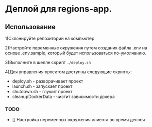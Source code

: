 # Деплой для regions-app.

## Использование

1)Склонируйте репозиторий на компьютер.

2)Настройте переменные окружения путем создания файла .env на основе .env.sample,
который будет использоваться по-умолчанию.

3)Выполните в шелле скрипт `./deploy.sh`

4)Для управления проектом доступны следующие скрипты:

- deploy.sh - разворачивает проект
- launch.sh - запускает проект
- shutdown.sh - глушит проект
- cleanupDockerData - чистит зависимости докера

### TODO

- [] Настройка переменных окружения клиента во время деплоя
